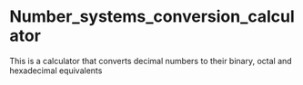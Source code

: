 # Number_systems_conversion_calculator
This is a calculator that converts decimal numbers to their binary, octal and hexadecimal equivalents

